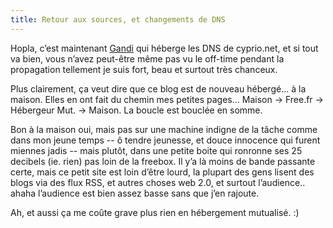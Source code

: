 ```yaml
---
title: Retour aux sources, et changements de DNS
---
```


Hopla, c’est maintenant [Gandi](http://www.gandi.net) qui héberge les DNS de
cyprio.net, et si tout va bien, vous n’avez peut-être même pas vu le off-time
pendant la propagation tellement je suis fort, beau et surtout très chanceux.

Plus clairement, ça veut dire que ce blog est de nouveau hébergé... à la
maison. Elles en ont fait du chemin mes petites pages… Maison -> Free.fr ->
Hébergeur Mut. -> Maison. La boucle est bouclée en somme.

Bon à la maison oui, mais pas sur une machine indigne de la tâche comme dans
mon jeune temps -- ô tendre jeunesse, et douce innocence qui furent miennes
jadis -- mais plutôt, dans une petite boite qui ronronne ses 25 decibels (ie.
rien) pas loin de la freebox. Il y’a là moins de bande passante certe, mais ce
petit site est loin d’être lourd, la plupart des gens lisent des blogs via des
flux RSS, et autres choses web 2.0, et surtout l’audience.. ahaha l’audience
est bien assez basse sans que j’en rajoute.

Ah, et aussi ça me coûte grave plus rien en hébergement mutualisé. :)

